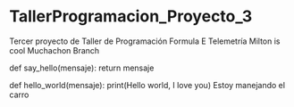 ﻿# TallerProgramacion_Proyecto_3
Tercer proyecto de Taller de Programación Formula E Telemetría
Milton is cool
Muchachon
Branch

def say_hello(mensaje):
	return mensaje

def hello_world(mensaje):
    print(Hello world, I love you)
    Estoy manejando el carro

